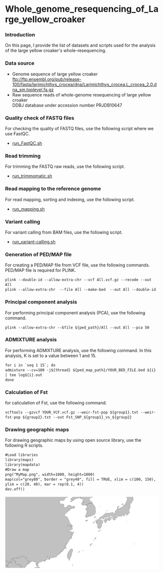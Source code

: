 # Whole_genome_resequencing_of_Large_yellow_croaker
### Introduction
On this page, I provide the list of datasets and scripts used for the analysis of the large yellow croaker's whole-resequencing.  

### Data source
- Genome sequence of large yellow croaker  
ftp://ftp.ensembl.org/pub/release-100/fasta/larimichthys_crocea/dna/Larimichthys_crocea.L_crocea_2.0.dna_sm.toplevel.fa.gz
- Raw sequence reads of whole-genome resequencing of large yellow croaker  
DDBJ database under accession number PRJDB10647  

### Quality check of FASTQ files
For checking the quality of FASTQ files, use the following script where we use FastQC.
- [run_FastQC.sh](./run_FastQC.sh)  

### Read trimming
For trimming the FASTQ raw reads, use the following script.
- [run_trimmomatic.sh](./run_trimmomatic.sh)  

### Read mapping to the reference genome
For read mapping, sorting and indexing, use the following script.  
- [run_mapping.sh](./run_mapping.sh)  

### Variant calling
For variant calling from BAM files, use the following script.  
- [run_variant-calling.sh](./run_variant-calling.sh)  

### Generation of PED/MAP file
For creating a PED/MAP file from VCF file, use the following commands. PED/MAP file is required for PLINK.   
```
plink --double-id --allow-extra-chr --vcf All.vcf.gz --recode --out All 
plink --allow-extra-chr  --file All --make-bed  --out All --double-id  
```
### Principal component analysis
For performing principal component analysis (PCA), use the following command.
```
plink --allow-extra-chr --bfile ${ped_path}/All --out All --pca 50
```

### ADMIXTURE analysis
For performing ADMIXTURE analysis, use the following command. In this analysis, K is set to a value between 1 and 15.
```
for i in `seq 1 15`; do
admixture --cv=100 -j${thread} ${ped_map_path}/YOUR_BED_FILE.bed ${i} | tee log${i}.out
done
```

### Calculation of Fst
for caliculation of Fst, use the following command.
```
vcftools --gzvcf YOUR_VCF.vcf.gz --weir-fst-pop ${group1}.txt --weir-fst-pop ${group2}.txt --out Fst_SNP_${group1}_vs_${group2}
```

### Drawing geographic maps
For drawing geographic maps by using open source library, use the following R scripts.
```
#Load libraries
library(maps)
library(mapdata)
#Draw a map
png("MyMap.png", width=1000, height=1000)
map(col="grey80", border = "grey40", fill = TRUE, xlim = c(100, 150), ylim = c(20, 40), mar = rep(0.1, 4))
dev.off()
```
![mymap.png](mymap.png)








